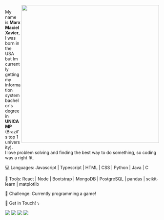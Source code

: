 <img src="https://i.pinimg.com/originals/e4/26/70/e426702edf874b181aced1e2fa5c6cde.gif" min-width="450px" max-width="450px" width="450px" align="right">

<p align="left"> 
  My name is <strong>Marx Maciel Xavier</strong>, <br> I was born in the USA but Im currently getting my information system bachelor's degree in <strong>UNICAMP</strong> (Brazil's top 1 university).<br>
  I love problem solving and finding the best way to do something, so coding was a right fit.
</p>

<p align="left">
  💻 Languages: Javascript | Typescript | HTML | CSS | Python | Java | C
</p>

<p align="left">
  💼 Tools: React | Node | Bootstrap | MongoDB | PostgreSQL | pandas | scikit-learn | matplotlib
</p>

<p align="left">
  🦾 Challenge: Currently programming a game!
</p>

<p align="left">
  💌 Get in Touch! ⤵️
</p>

<p align="left">
  <a href="mailto:marxxavier.work@gmail.com" alt="Gmail">
  <img src="https://img.shields.io/badge/-Gmail-FF0000?style=flat-square&labelColor=FF0000&logo=gmail&logoColor=white" /></a>

  <a href="https://www.linkedin.com/in/marx-xavier-/" alt="LinkedIn">
  <img src="https://img.shields.io/badge/-Linkedin-0e76a8?style=flat-square&logo=Linkedin&logoColor=white" /></a>

  <a href="#" alt="WhatsApp">
  <img src="https://img.shields.io/badge/-WhatsApp-25d366?style=flat-square&labelColor=25d366&logo=whatsapp&logoColor=white"/></a>

  <a href="https://www.instagram.com/marx.maciel/" alt="Instagram">
  <img src="https://img.shields.io/badge/-Instagram-DF0174?style=flat-square&labelColor=DF0174&logo=instagram&logoColor=white"/></a>
</p>
